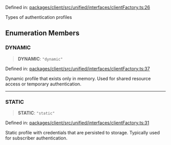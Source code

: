 Defined in: [packages/client/src/unified/interfaces/clientFactory.ts:26](https://github.com/signalwire/signalwire-js/blob/52fa77b6c8db68f4c99b30b3776f45a4309e15bf/packages/client/src/unified/interfaces/clientFactory.ts#L26)

Types of authentication profiles

## Enumeration Members

### DYNAMIC

> **DYNAMIC**: `"dynamic"`

Defined in: [packages/client/src/unified/interfaces/clientFactory.ts:37](https://github.com/signalwire/signalwire-js/blob/52fa77b6c8db68f4c99b30b3776f45a4309e15bf/packages/client/src/unified/interfaces/clientFactory.ts#L37)

Dynamic profile that exists only in memory.
Used for shared resource access or temporary authentication.

***

### STATIC

> **STATIC**: `"static"`

Defined in: [packages/client/src/unified/interfaces/clientFactory.ts:31](https://github.com/signalwire/signalwire-js/blob/52fa77b6c8db68f4c99b30b3776f45a4309e15bf/packages/client/src/unified/interfaces/clientFactory.ts#L31)

Static profile with credentials that are persisted to storage.
Typically used for subscriber authentication.
